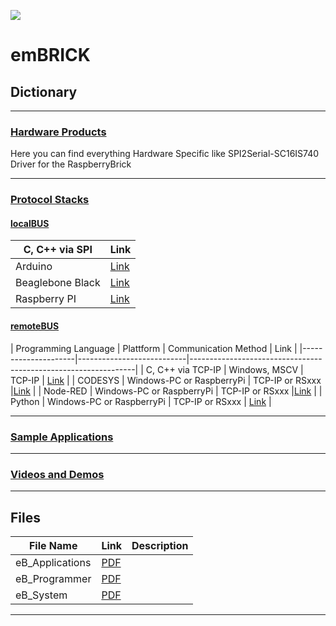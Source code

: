 
![](https://github.com/IMACS-GmbH/emBRICK-and-brickBUS/raw/main/emBRICK-Logo%402x.png)
# emBRICK

## Dictionary

-----------------
### [Hardware Products](https://github.com/IMACS-GmbH/emBRICK-and-brickBUS/tree/main/Hardware%20Products "Hardware Products")
Here you can find everything Hardware Specific like SPI2Serial-SC16IS740 Driver for the RaspberryBrick 

-------------------
### [Protocol Stacks](https://github.com/IMACS-GmbH/emBRICK-and-brickBUS/tree/main/Protocol%20Stacks "Protocol Stacks")

#### [localBUS](https://github.com/IMACS-GmbH/emBRICK/tree/main/Protocol%20Stacks/localBUS "localBUS")

| C, C++ via SPI      | Link                                                                            |
|---------------------|---------------------------------------------------------------------------------|
| Arduino             | [Link](https://github.com/IMACS-GmbH/emBRICK/tree/main/Protocol%20Stacks/localBUS/C%2C%20C%2B%2B%20via%20SPI%20(using%20Arduino) "Link")            | 
| Beaglebone Black    | [Link](https://github.com/IMACS-GmbH/emBRICK/tree/main/Protocol%20Stacks/localBUS/C%2C%20C%2B%2B%20via%20SPI%20(using%20Beaglebone%20Black) "Link") | 
| Raspberry PI        | [Link](https://github.com/IMACS-GmbH/emBRICK/tree/main/Protocol%20Stacks/localBUS/C%2C%20C%2B%2B%20via%20SPI%20(using%20Raspbery%20Pi) "Link")      |


#### [remoteBUS](https://github.com/IMACS-GmbH/emBRICK/tree/main/Protocol%20Stacks/remoteBUS "remoteBUS")

| Programming Language | Plattform                | Communication Method     | Link                                                                            |
|---------------------|---------------------------|----------------------------------------------------------------|
| C, C++ via TCP-IP   | Windows, MSCV             | TCP-IP                   | [Link](https://github.com/IMACS-GmbH/emBRICK/tree/main/Protocol%20Stacks/remoteBUS/C%2C%20C%2B%2B%20via%20TCP-IP%20(using%20Windows%2C%20MSVC) "Link") | 
| CODESYS             | Windows-PC or RaspberryPi | TCP-IP or RSxxx          |[Link](https://github.com/IMACS-GmbH/emBRICK/tree/main/Protocol%20Stacks/remoteBUS/CODESYS%20via%20TCP-IP%20or%20RSxxx%20(using%20Windows-PC%20or%20RaspberryPi) "Link") | 
| Node-RED            | Windows-PC or RaspberryPi | TCP-IP or RSxxx          |[Link](https://github.com/IMACS-GmbH/emBRICK/tree/main/Protocol%20Stacks/remoteBUS/Node-RED%20via%20TCP-IP%20or%20RSxxx%20(using%20Windows-PC%20or%20RaspberryPi) "Link") |
| Python              |  Windows-PC or RaspberryPi | TCP-IP or RSxxx          | [Link](https://github.com/IMACS-GmbH/emBRICK/tree/main/Protocol%20Stacks/remoteBUS/Python%20via%20TCP-IP%20or%20RSxxx%20(using%20Windows-PC%20or%20RaspberryPi) "Link") |

--------------------
### [Sample Applications](https://github.com/IMACS-GmbH/emBRICK-and-brickBUS/tree/main/Sample%20Applications "Sample Applications")

-------------------------
### [Videos and Demos](https://github.com/IMACS-GmbH/emBRICK/tree/main/Videos%20and%20Demos "Videos and Demos")

------------------------
## Files

| File Name       | Link                                                                            | Description   |
|-----------------|---------------------------------------------------------------------------------|---------------|
|eB_Applications  | [PDF](https://github.com/IMACS-GmbH/emBRICK/raw/main/eB_Applications.pdf "PDF") |               |
|eB_Programmer     | [PDF](https://github.com/IMACS-GmbH/emBRICK/blob/main/eB_Programmer.pdf "PDF")  |               |
|eB_System         | [PDF](https://github.com/IMACS-GmbH/emBRICK/blob/main/eB_System.pdf "PDF")      |               |
------------------------
